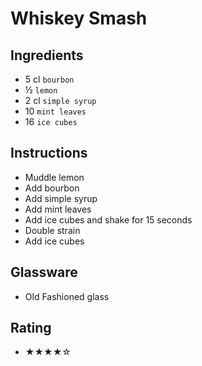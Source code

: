 # Whiskey Smash

## Ingredients
- 5 cl `bourbon`
- ½ `lemon`
- 2 cl `simple syrup`
- 10 `mint leaves`
- 16 `ice cubes`

## Instructions
- Muddle lemon
- Add bourbon
- Add simple syrup
- Add mint leaves
- Add ice cubes and shake for 15 seconds
- Double strain
- Add ice cubes

## Glassware
- Old Fashioned glass

## Rating
- ★★★★☆